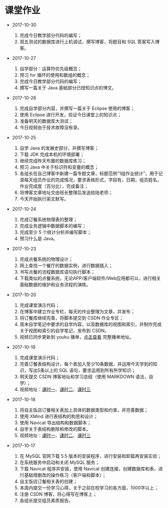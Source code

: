 # 课堂作业

* 2017-10-30
  1. 完成今日教学部分代码的编写；
  2. 周五测试的数据库进行上机调试，撰写博客，将题目和 SQL 答案写入博客。

* 2017-10-27
  1. 自学部分：运算符优先级概念；
  2. 预习 for 循环的使用和数组的概念；
  3. 完成今日教学部分代码的编写；
  4. 撰写一篇关于 Java 基础部分已授知识点的博文。

* 2017-10-26
  1. 完成自学部分内容，并撰写一篇关于 Eclipse 使用的博客；
  2. 使用 Eclipse 进行开发，验证今日课堂上的知识点；
  3. 准备明天的数据库大测试；
  4. 今日视频由于技术故障没有录。

* 2017-10-25
  1. 自学 Java 的发展史部分，并撰写博客；
  2. 下载 JDK 完成本机的环境部署；
  3. 继续完成昨天布置的数据库练习；
  4. 预习 Java 中关于标识符和变量的概念；
  5. 各组长在自己博客中新建一篇专题文章，标题范例“1组作业统计”，用于记录每天组员作业的完成情况，要求表格形式，字段有，日期，组员姓名，作业完成度（百分比），完成备注；
  6. 将博客文章地址交由班长整理后发送给陆老师；
  7. 今天开始执行英文默写。

* 2017-10-24
  1. 完成订餐系统物理表的整理；
  2. 完成业务逻辑中数据脚本的编写；
  3. 完成至少 5 个统计分析并编写脚本；
  4. 预习什么是 Java。
  
* 2017-10-23
  1. 完成点餐系统的物理设计；
  2. 网上查找一个餐厅的数据实例，进行数据插入；
  3. 书写点餐的流程数据库语句执行脚本；
  4. 下载类似的点餐系统，无论APP/客户端软件/Web应用都可以，进行相关基础数据的维护和业务流程的演练。

* 2017-10-20  
  1. 完成课堂演示代码；   
  2. 在博客中建立作业专栏，每天的作业整理为文章，并发布；  
  3. 将订餐库继续完善，将脚本提交到 CSDN 作业专区；  
  4. 周末自学笔记中要求的自学内容，以及数据库的视图和索引，并制作完成关于视图和索引的自学笔记，发布到 CSDN。  
  5. 视频已同步更新到 youku 播单，[点击查看](http://v.youku.com/v_show/id_XMzA4OTk0MzU4MA==.html?f=51239862) 完整播单地址。

* 2017-10-19  
  1. 完成课堂演示代码；  
  2. 完善订餐表结构设计，每个表加入至少10条数据，并运用今天学到的知识，写出5条以上的 SQL 语句，要求运用到所有所学知识；  
  3. 明天提交 CSDN 博客地址和学习总结（使用 MARKDOWN 语法，自学）；  
  4. 视频地址：[课时一](http://v.youku.com/v_show/id_XMzA5NTMwNzg3Mg==.html?&f=51239862&from=y1.2-3.4.9)、[课时二](http://v.youku.com/v_show/id_XMzA5NTMwNzg2NA==.html?&f=51239862&from=y1.2-3.4.10)、[课时三](http://v.youku.com/v_show/id_XMzA5NTMwNzg4OA==.html?&f=51239862&from=y1.2-3.4.11)

* 2017-10-18  
  1. 将自主饭店订餐相关表加上具体的数据类型和约束，并完善数据；  
  2. 使用 XMind 进行表结构的构思和设计；  
  3. 使用 Navicat 导出结构和数据脚本；  
  4. 自学关于表结构删除和修改的脚本。  
  5. 视频地址：[课时一](http://v.youku.com/v_show/id_XMzA5MzIzNDI3Ng==.html?f=51239862&o=0)、[课时二](http://v.youku.com/v_show/id_XMzA5MzIzNDM0NA==.html?&f=51239862&o=0&from=y1.2-3.4.2)、[课时三](http://v.youku.com/v_show/id_XMzA5MzI1MDQ1Mg==.html?&f=51239862&o=0&from=y1.2-3.4.1)

* 2017-10-17  
  1. 在 MySQL 官网下载 5.5 版本的安装程序，进行安装和卸载再安装实验；  
  2. 在系统服务中启动和关闭 MySQL 服务；  
  3. 下载 Navicat 程序并安装，使用 Navicat 创建连接，创建数据库和表，进行基础增删改的操作练习（客户端和脚本）；  
  4. 自主饭店订餐相关表的创建；  
  5. 本周内提交一份学习心得，关于之前在校学习的各方面，1000字以上；  
  6. 注册 CSDN 博客，将心得写在博客上；  
  7. 各组长提交组员素质报告。



